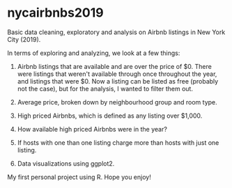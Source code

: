 # nycairbnbs2019
Basic data cleaning, exploratory and analysis on Airbnb listings in New York City (2019). 

In terms of exploring and analyzing, we look at a few things:

  1. Airbnb listings that are available and are over the price of $0. There were listings that weren't available through once throughout the year, and listings that were $0. Now a listing can be listed as free (probably not the case), but for the analysis, I wanted to filter them out. 

  2. Average price, broken down by neighbourhood group and room type.

  3. High priced Airbnbs, which is defined as any listing over $1,000.

  4. How available high priced Airbnbs were in the year?
  
  5. If hosts with one than one listing charge more than hosts with just one listing.
  
  6. Data visualizations using ggplot2. 

My first personal project using R. Hope you enjoy! 
